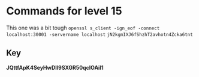 # Commands for level 15
This one was a bit tough
```openssl s_client -ign_eof -connect localhost:30001 -servername localhost```
```jN2kgmIXJ6fShzhT2avhotn4Zcka6tnt```
## Key
**JQttfApK4SeyHwDlI9SXGR50qclOAil1**
